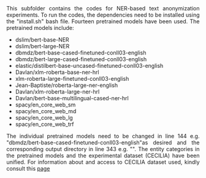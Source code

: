 <div align="justify">This subfolder contains the codes for NER-based text anonymization experiments. To run the codes, the dependencies need to be installed using the "install.sh" bash file. Fourteen pretrained models have been used. The pretrained models include:
  
- dslim/bert-base-NER
- dslim/bert-large-NER
- dbmdz/bert-base-cased-finetuned-conll03-english
- dbmdz/bert-large-cased-finetuned-conll03-english
- elastic/distilbert-base-uncased-finetuned-conll03-english
- Davlan/xlm-roberta-base-ner-hrl
- xlm-roberta-large-finetuned-conll03-english
- Jean-Baptiste/roberta-large-ner-english
- Davlan/xlm-roberta-large-ner-hrl
- Davlan/bert-base-multilingual-cased-ner-hrl
- spacy/en_core_web_sm
- spacy/en_core_web_md
- spacy/en_core_web_lg
- spacy/en_core_web_trf
    
The individual pretrained models need to be changed in line 144 e.g. "dbmdz/bert-base-cased-finetuned-conll03-english"as desired and the corresponding output directory in line 343 e.g. "". The entity categories in the pretrained models and the experimental dataset (CECILIA) have been unified. For information about and access to CECILIA dataset used, kindly consult this [page](https://gvis.unileon.es/datasets-cecilia-10c-900-ner/)</div>
